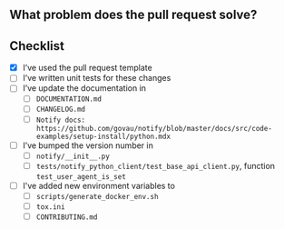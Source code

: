 <!--Thanks for contributing to Notify.gov.au. Using this template to write your pull request message will help get it merged as soon as possible. -->

## What problem does the pull request solve?

<!--- Describe why you’re making this change -->

## Checklist

<!--- All of the following are normally needed. Don’t worry if you haven’t done them or don’t know how – someone from the Notify team will be able to help. -->

- [x] I’ve used the pull request template
- [ ] I’ve written unit tests for these changes
- [ ] I’ve update the documentation in
  - [ ] `DOCUMENTATION.md`
  - [ ] `CHANGELOG.md`
  - [ ] `Notify docs: https://github.com/govau/notify/blob/master/docs/src/code-examples/setup-install/python.mdx`
- [ ] I’ve bumped the version number in
  - [ ] `notify/__init__.py`
  - [ ] `tests/notify_python_client/test_base_api_client.py`, function `test_user_agent_is_set`
- [ ] I've added new environment variables to
  - [ ] `scripts/generate_docker_env.sh`
  - [ ] `tox.ini`
  - [ ] `CONTRIBUTING.md`

